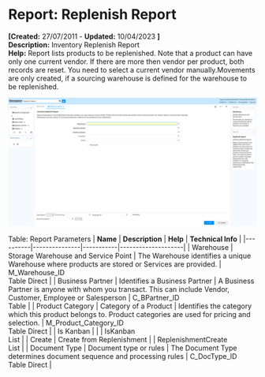 # Report: Replenish Report

**[Created:** 27/07/2011 - **Updated:** 10/04/2023 **]**  
**Description:** Inventory Replenish Report  
**Help:** Report lists products to be replenished. Note that a product can have only one current vendor. If there are more then vendor per product, both records are reset.  You need to select a current vendor manually.Movements are only created, if a sourcing warehouse is defined for the warehouse to be replenished.  

![](/img/docs/manual/ReplenishReport-Report_iDempiere_v12.0.0.png)

Table: Report Parameters
| **Name** | **Description** | **Help** | **Technical Info** |
|----------|---------------|-----------|--------------------|
| Warehouse | Storage Warehouse and Service Point | The Warehouse identifies a unique Warehouse where products are stored or Services are provided. | M_Warehouse_ID<br/>Table Direct | 
| Business Partner | Identifies a Business Partner | A Business Partner is anyone with whom you transact.  This can include Vendor, Customer, Employee or Salesperson | C_BPartner_ID<br/>Table | 
| Product Category | Category of a Product | Identifies the category which this product belongs to.  Product categories are used for pricing and selection. | M_Product_Category_ID<br/>Table Direct | 
| Is Kanban |  |  | IsKanban<br/>List | 
| Create | Create from Replenishment |  | ReplenishmentCreate<br/>List | 
| Document Type | Document type or rules | The Document Type determines document sequence and processing rules | C_DocType_ID<br/>Table Direct | 


